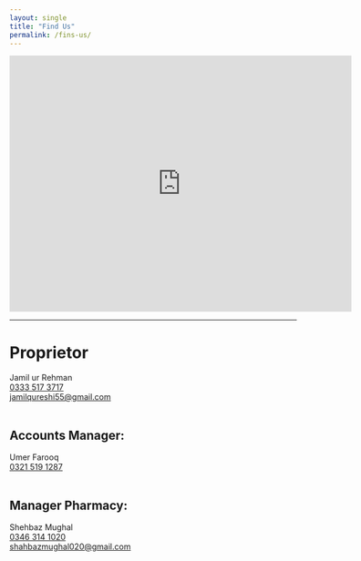 ```yaml
---
layout: single
title: "Find Us"
permalink: /fins-us/
---
```


<center>
<iframe src="https://www.google.com/maps/embed?pb=!1m18!1m12!1m3!1d3319.940114900411!2d73.04013321455454!3d33.68461478070752!2m3!1f0!2f0!3f0!3m2!1i1024!2i768!4f13.1!3m3!1m2!1s0x38dfbff918838da7%3A0x54e2a2c8aaf168e7!2sSafeway%20Pharmacy%20%26%20Cosmetics%20G-9%2F4!5e0!3m2!1sen!2s!4v1635337558937!5m2!1sen!2s" width="600" height="450" style="border:0;" allowfullscreen="" loading="lazy"></iframe>
</center>
  
<hr>

# Proprietor
Jamil ur Rehman<br> 
<a href="tel:+923335173717" target="_blank">0333 517 3717</a><br>
<a href="mailto:jamilqureshi55@gmail.com" target="_blank">jamilqureshi55@gmail.com</a><br><br>

## Accounts Manager:
Umer Farooq <br>
<a href="tel:+923215191287" target="_blank">0321 519 1287</a><br><br>

## Manager Pharmacy: 
Shehbaz Mughal<br>
<a href="tel:+923463141020" target="_blank">0346 314 1020</a><br>
<a href="mailto:jamilqureshi55@gmail.com" target="_blank">shahbazmughal020@gmail.com</a><br><br>
